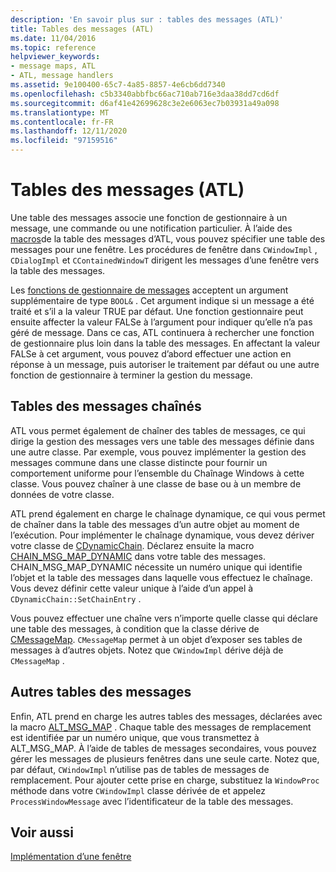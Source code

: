 ```yaml
---
description: 'En savoir plus sur : tables des messages (ATL)'
title: Tables des messages (ATL)
ms.date: 11/04/2016
ms.topic: reference
helpviewer_keywords:
- message maps, ATL
- ATL, message handlers
ms.assetid: 9e100400-65c7-4a85-8857-4e6cb6dd7340
ms.openlocfilehash: c5b3340abbfbc66ac710ab716e3daa38dd7cd6df
ms.sourcegitcommit: d6af41e42699628c3e2e6063ec7b03931a49a098
ms.translationtype: MT
ms.contentlocale: fr-FR
ms.lasthandoff: 12/11/2020
ms.locfileid: "97159516"
---
```

# <a name="message-maps-atl"></a>Tables des messages (ATL)

Une table des messages associe une fonction de gestionnaire à un message, une commande ou une notification particulier. À l’aide des [macros](../atl/reference/message-map-macros-atl.md)de la table des messages d’ATL, vous pouvez spécifier une table des messages pour une fenêtre. Les procédures de fenêtre dans `CWindowImpl` , `CDialogImpl` et `CContainedWindowT` dirigent les messages d’une fenêtre vers la table des messages.

Les [fonctions de gestionnaire de messages](../atl/message-handler-functions.md) acceptent un argument supplémentaire de type `BOOL&` . Cet argument indique si un message a été traité et s’il a la valeur TRUE par défaut. Une fonction gestionnaire peut ensuite affecter la valeur FALSe à l’argument pour indiquer qu’elle n’a pas géré de message. Dans ce cas, ATL continuera à rechercher une fonction de gestionnaire plus loin dans la table des messages. En affectant la valeur FALSe à cet argument, vous pouvez d’abord effectuer une action en réponse à un message, puis autoriser le traitement par défaut ou une autre fonction de gestionnaire à terminer la gestion du message.

## <a name="chained-message-maps"></a>Tables des messages chaînés

ATL vous permet également de chaîner des tables de messages, ce qui dirige la gestion des messages vers une table des messages définie dans une autre classe. Par exemple, vous pouvez implémenter la gestion des messages commune dans une classe distincte pour fournir un comportement uniforme pour l’ensemble du Chaînage Windows à cette classe. Vous pouvez chaîner à une classe de base ou à un membre de données de votre classe.

ATL prend également en charge le chaînage dynamique, ce qui vous permet de chaîner dans la table des messages d’un autre objet au moment de l’exécution. Pour implémenter le chaînage dynamique, vous devez dériver votre classe de [CDynamicChain](../atl/reference/cdynamicchain-class.md). Déclarez ensuite la macro [CHAIN_MSG_MAP_DYNAMIC](reference/message-map-macros-atl.md#chain_msg_map_dynamic) dans votre table des messages. CHAIN_MSG_MAP_DYNAMIC nécessite un numéro unique qui identifie l’objet et la table des messages dans laquelle vous effectuez le chaînage. Vous devez définir cette valeur unique à l’aide d’un appel à `CDynamicChain::SetChainEntry` .

Vous pouvez effectuer une chaîne vers n’importe quelle classe qui déclare une table des messages, à condition que la classe dérive de [CMessageMap](../atl/reference/cmessagemap-class.md). `CMessageMap` permet à un objet d’exposer ses tables de messages à d’autres objets. Notez que `CWindowImpl` dérive déjà de `CMessageMap` .

## <a name="alternate-message-maps"></a>Autres tables des messages

Enfin, ATL prend en charge les autres tables des messages, déclarées avec la macro [ALT_MSG_MAP](reference/message-map-macros-atl.md#alt_msg_map) . Chaque table des messages de remplacement est identifiée par un numéro unique, que vous transmettez à ALT_MSG_MAP. À l’aide de tables de messages secondaires, vous pouvez gérer les messages de plusieurs fenêtres dans une seule carte. Notez que, par défaut, `CWindowImpl` n’utilise pas de tables de messages de remplacement. Pour ajouter cette prise en charge, substituez la `WindowProc` méthode dans votre `CWindowImpl` classe dérivée de et appelez `ProcessWindowMessage` avec l’identificateur de la table des messages.

## <a name="see-also"></a>Voir aussi

[Implémentation d’une fenêtre](../atl/implementing-a-window.md)
